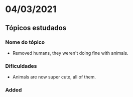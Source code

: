 # 04/03/2021

## Tópicos estudados

### Nome do tópico

* Removed humans, they weren't doing fine with animals.

### Dificuldades

* Animals are now super cute, all of them.

### Added



